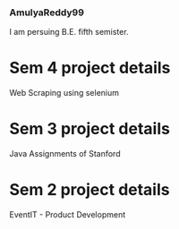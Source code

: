 ### AmulyaReddy99

I am persuing B.E. fifth semister.

# Sem 4 project details
  Web Scraping using selenium

# Sem 3 project details
  Java Assignments of Stanford

# Sem 2 project details
  EventIT - Product Development
